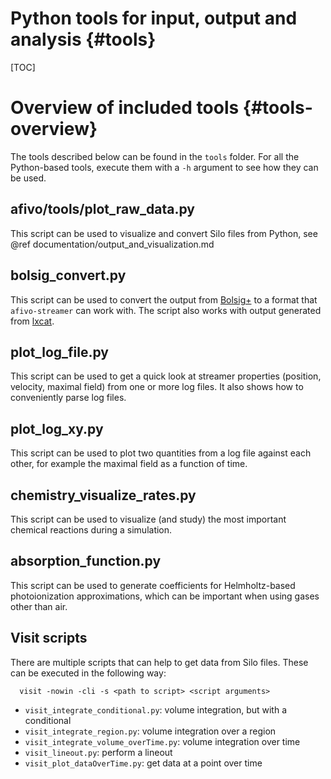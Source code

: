 # Python tools for input, output and analysis {#tools}

[TOC]

# Overview of included tools {#tools-overview}

The tools described below can be found in the `tools` folder. For all the Python-based tools, execute them with a `-h` argument to see how they can be used.

## afivo/tools/plot_raw_data.py

This script can be used to visualize and convert Silo files from Python, see @ref documentation/output_and_visualization.md

## bolsig_convert.py

This script can be used to convert the output from [Bolsig+](https://us.lxcat.net/solvers/BolsigPlus/) to a format that `afivo-streamer` can work with. The script also works with output generated from [lxcat](https://lxcat.net).

## plot_log_file.py

This script can be used to get a quick look at streamer properties (position, velocity, maximal field) from one or more log files. It also shows how to conveniently parse log files.

## plot_log_xy.py

This script can be used to plot two quantities from a log file against each other, for example the maximal field as a function of time.

## chemistry_visualize_rates.py

This script can be used to visualize (and study) the most important chemical reactions during a simulation.

## absorption_function.py

This script can be used to generate coefficients for Helmholtz-based photoionization approximations, which can be important when using gases other than air.

## Visit scripts

There are multiple scripts that can help to get data from Silo files. These can be executed in the following way:

      visit -nowin -cli -s <path to script> <script arguments>

* `visit_integrate_conditional.py`: volume integration, but with a conditional
* `visit_integrate_region.py`: volume integration over a region
* `visit_integrate_volume_overTime.py`: volume integration over time
* `visit_lineout.py`: perform a lineout
* `visit_plot_dataOverTime.py`: get data at a point over time
